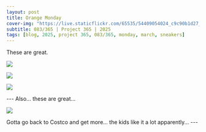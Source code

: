 ```yaml
---
layout: post
title: Orange Monday
cover-img: "https://live.staticflickr.com/65535/54409054024_c9c90b1d27_h.jpg"
subtitle: 083/365 | Project 365 | 2025
tags: [blog, 2025, project 365, 083/365, monday, march, sneakers]
---
```

<style>
  .intro-header.big-img {
    background-position:center; 
  }
</style>
These are great.
<p class="post-img-wrap">
  <img src="https://live.staticflickr.com/65535/54408002242_2ebc8c7205_h.jpg">
</p>
<p class="post-img-wrap">
  <img src="https://live.staticflickr.com/65535/54408002392_12610608d4_h.jpg">
</p>
<p class="post-img-wrap">
  <img src="https://live.staticflickr.com/65535/54409054024_c9c90b1d27_h.jpg">
</p>
---
Also... these are great...
<p class="post-img-wrap">
  <img src="https://live.staticflickr.com/65535/54409054109_16a0f6f64a_h.jpg">
</p>
Gotta go back to Costco and get more... the kids like it a lot apparently...
---
